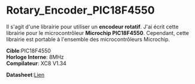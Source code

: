# Rotary_Encoder_PIC18F4550

Il s'agit d'une librairie pour utiliser un **encodeur rotatif**. J'ai écrit cette librairie pour le microcontrôleur **Microchip PIC18F4550**. Cependant, cette librairie est portable à l'ensemble des microcontrôleurs Microchip.

**Cible**:PIC18F4550<br/>
**Horloge Interne**: 8MHz<br/>
**Compilateur**: XC8 V1.34

**Datasheet**:[Lien](https://github.com/konovagit/Rotary_Encoder_PIC18F4550/blob/master/rotary_encoder.pdf)


